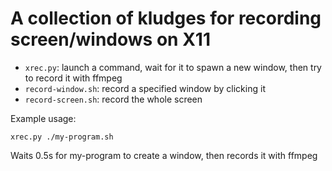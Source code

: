 # A collection of kludges for recording screen/windows on X11

- `xrec.py`: launch a command, wait for it to spawn a new window, then try to
  record it with ffmpeg
- `record-window.sh`: record a specified window by clicking it
- `record-screen.sh`: record the whole screen

Example usage:

    xrec.py ./my-program.sh

Waits 0.5s for my-program to create a window, then records it with ffmpeg
